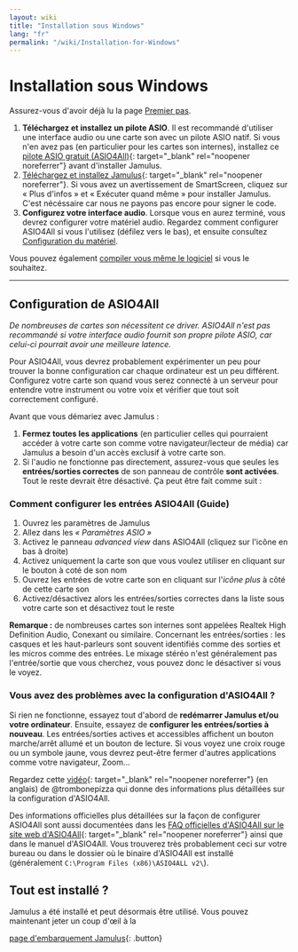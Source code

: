 ```yaml
---
layout: wiki
title: "Installation sous Windows"
lang: "fr"
permalink: "/wiki/Installation-for-Windows"
---
```


# Installation sous Windows

Assurez-vous d'avoir déjà lu la page [Premier pas](Getting-Started).

1. **Téléchargez et installez un pilote ASIO**. Il est recommandé d'utiliser une interface audio ou une carte son avec un pilote ASIO natif. Si vous n'en avez pas (en particulier pour les cartes son internes), installez ce [pilote ASIO gratuit (ASIO4All)](http://www.asio4all.org){: target="_blank" rel="noopener noreferrer"} avant d'installer Jamulus.
1. [Téléchargez et installez Jamulus](https://sourceforge.net/projects/llcon/files/latest/download){: target="_blank" rel="noopener noreferrer"}. Si vous avez un avertissement de SmartScreen, cliquez sur « Plus d'infos » et « Exécuter quand même » pour installer Jamulus. C'est nécéssaire car nous ne payons pas encore pour signer le code.
1. **Configurez votre interface audio**. Lorsque vous en aurez terminé, vous devrez configurer votre matériel audio. Regardez comment configurer ASIO4All si vous l'utilisez (défilez vers le bas), et ensuite consultez [Configuration du matériel](Hardware-Setup).

Vous pouvez également [compiler vous même le logiciel](Compiling) si vous le souhaitez.

***

## Configuration de ASIO4All
*De nombreuses de cartes son nécessitent ce driver. ASIO4All n'est pas recommandé si votre interface audio fournit son propre pilote ASIO, car celui-ci pourrait avoir une meilleure latence.*

Pour ASIO4All, vous devrez probablement expérimenter un peu pour trouver la bonne configuration car chaque ordinateur est un peu différent. Configurez votre carte son quand vous serez connecté à un serveur pour entendre votre instrument ou votre voix et vérifier que tout soit correctement configuré.

Avant que vous démariez avec Jamulus :
1. **Fermez toutes les applications** (en particulier celles qui pourraient accéder à votre carte son comme votre navigateur/lecteur de média) car Jamulus a besoin d'un accès exclusif à votre carte son.
2. Si l'audio ne fonctionne pas directement, assurez-vous que seules les **entrées/sorties correctes** de son panneau de contrôle **sont activées**. Tout le reste devrait être désactivé. Ça peut être fait comme suit :

### Comment configurer les entrées ASIO4All (Guide)

1. Ouvrez les paramètres de Jamulus
1. Allez dans les _« Paramètres ASIO »_
1. Activez le panneau _advanced view_ dans ASIO4All (cliquez sur l'icône en bas à droite)
1. Activez uniquement la carte son que vous voulez utiliser en cliquant sur le bouton à coté de son nom
1. Ouvrez les entrées de votre carte son en cliquant sur l'_icône plus_ à côté de cette carte son
1. Activez/désactivez alors les entrées/sorties correctes dans la liste sous votre carte son et désactivez tout le reste

**Remarque :** de nombreuses cartes son internes sont appelées Realtek High Definition Audio, Conexant ou similaire. Concernant les entrées/sorties : les casques et les haut-parleurs sont souvent identifiés comme des sorties et les micros comme des entrées. Le mixage stéréo n'est généralement pas l'entrée/sortie que vous cherchez, vous pouvez donc le désactiver si vous le voyez.

### Vous avez des problèmes avec la configuration d'ASIO4All ?

Si rien ne fonctionne, essayez tout d'abord de **redémarrer Jamulus et/ou votre ordinateur**.
Ensuite, essayez de **configurer les entrées/sorties à nouveau**. Les entrées/sorties actives et accessibles affichent un bouton marche/arrêt allumé et un bouton de lecture. Si vous voyez une croix rouge ou un symbole jaune, vous devrez peut-être fermer d'autres applications comme votre navigateur, Zoom…

Regardez cette [vidéo](https://youtu.be/_GzOsitVgLI){: target="_blank" rel="noopener noreferrer"} (en anglais) de @trombonepizza qui donne des informations plus détaillées sur la configuration d'ASIO4All.

Des informations officielles plus détaillées sur la façon de configurer ASIO4All sont aussi documentées dans les [FAQ officielles d'ASIO4All sur le site web d'ASIO4All](http://www.asio4all.org/faq.html){: target="_blank" rel="noopener noreferrer"} ainsi que dans le manuel d'ASIO4All. Vous trouverez très probablement ceci sur votre bureau ou dans le dossier où le binaire d'ASIO4All est installé (généralement `C:\Program Files (x86)\ASIO4ALL v2\`).

## Tout est installé ?

Jamulus a été installé et peut désormais être utilisé. Vous pouvez maintenant jeter un coup d'œil à la 

[page d'embarquement Jamulus](Onboarding){: .button}
